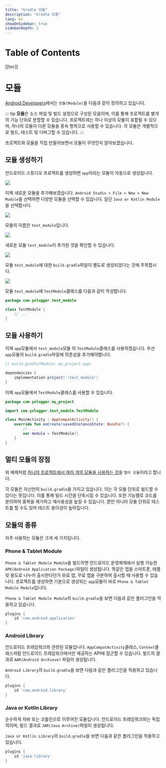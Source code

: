 ```yaml
---
title: "Gradle 모듈"
description: "Gradle 모듈"
lang: ko
showOnSidebar: true
sidebarDepth: 2
---
```


# Table of Contents
[[toc]]

# 모듈
[Android Developers](https://developer.android.com/guide/app-bundle/configure-base?hl=ko)에서는 `모듈(Module)`을 다음과 같이 정의하고 있습니다.

::: tip
<b>모듈</b>은 소스 파일 및 빌드 설정으로 구성된 모음이며, 이를 통해 프로젝트를 별개의 기능 단위로 분할할 수 있습니다. 프로젝트에는 하나 이상의 모듈이 포함될 수 있으며, 하나의 모듈이 다른 모듈을 종속 항목으로 사용할 수 있습니다. 각 모듈은 개별적으로 빌드, 테스트 및 디버그할 수 있습니다.
::: 

프로젝트와 모듈을 직접 만들어보면서 모듈이 무엇인지 알아보겠습니다.

## 모듈 생성하기
안드로이드 스튜디오 프로젝트를 생성하면 `app`이라는 모듈이 자동으로 생성됩니다.

![](./190802_module/1.png)

이제 새로운 모듈을 추가해보겠습니다. `Android Studio > File > New > New Module`을 선택하면 다양한 모듈을 선택할 수 있습니다. 일단 `Java or Kotlin Module`을 선택합시다.

![](./190802_module/2.png)

모듈의 이름은 `test_module`입니다.

![](./190802_module/3.png)

새로운 모듈 `test_module`이 추가된 것을 확인할 수 있습니다.

![](./190802_module/4.png)

모듈 `test_module`에 대한 `build.gradle`파일이 별도로 생성되었다는 것에 주목합시다.

![](./190802_module/5.png)

모듈 `test_module`에 `TestModule`클래스를 다음과 같이 작성합니다.
``` kotlin
package com.yologger.test_module

class TestModule {
    // ...
}
```

## 모듈 사용하기
이제 `app`모듈에서 `test_module`모듈 의 `TestModule`클래스를 사용하겠습니다. 우선 `app`모듈의 `build.gradle`파일에 의존성을 추가해야합니다.
``` groovy
// build.gradle(Module: my_project.app)

dependencies { 
    implementation project(':test_module')
}
```
이제 `app`모듈에서 `TestModule`클래스를 사용할 수 있습니다.
``` kotlin
package com.yologger.my_project

import com.yologger.test_module.TestModule

class MainActivity : AppCompatActivity() {
    override fun onCreate(savedInstanceState: Bundle?) {
        // ...
        var module = TestModule()
    }
}
```

## 멀티 모듈의 장점
위 예제처럼 <u>하나의 프로젝트에서 여러 개의 모듈을 사용하는 것</u>을 `멀티 모듈`이라고 합니다. 

각 모듈은 자신만의 `build.gradle`을 가지고 있습니다. 이는 각 모듈 단위로 빌드할 수 있다는 뜻입니다. 이를 통해 빌드 시간을 단축시킬 수 있습니다. 또한 기능별로 코드를 분리하여 중복을 제거하고 재사용성을 높일 수 있습니다. 뿐만 아니라 모듈 단위로 테스트를 할 수도 있어 테스트 용이성이 높아집니다.

## 모듈의 종류
자주 사용하는 모듈은 크게 세 가지입니다.
### Phone & Tablet Module
`Phone & Tablet Module Module`을 빌드하면 안드로이드 운영체제에서 실행 가능한 `APK(Android Application Package)`파일이 생성됩니다. 똑같은 앱을 스마트폰, 태플릿 용도로 나누어 출시한다던가 유료 앱, 무료 앱을 구분하여 출시할 때 사용할 수 있습니다. 프로젝트를 생성하면 기본으로 생성되는 `app`모듈이 바로 `Phone & Tablet Module Module`입니다.

`Phone & Tablet Module Module`의 `build.gradle`을 보면 다음과 같은 플러그인을 적용하고 있습니다.
``` groovy
plugins {
    id 'com.android.application'
}
```

### Android Library
안드로이드 프레임워크와 관련된 모듈입니다. `AppCompatActivity`클래스, `Context`클래스처럼 안드로이드 프레임워크에서만 제공하는 API에 접근할 수 있습니다. 빌드의 결과로 `AAR(Android Archieve)` 파일이 생성됩니다.

`Android Library`의 `build.gradle`을 보면 다음과 같은 플러그인을 적용하고 있습니다.
``` groovy
plugins {
    id 'com.android.library'
}
```

### Java or Kotlin Library
순수하게 자바 또는 코틀린으로 이루어진 모듈입니다. 안드로이드 프레임워크와는 독립적이며, 빌드 결과로 `JAR(Java Archive)`파일이 생성됩니다.

`Java or Kotlin Library`의 `build.gradle`을 보면 다음과 같은 플러그인을 적용하고 있습니다.
``` groovy
plugins {
    id 'java-library'
}
```
